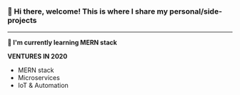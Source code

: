 ### 👋 Hi there, welcome! This is where I share my personal/side-projects
<hr>

**🌱 I'm currently learning MERN stack**

**VENTURES IN 2020**
- MERN stack
- Microservices
- IoT & Automation
